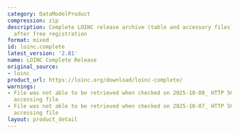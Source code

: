 ```yaml
---
category: DataModelProduct
compression: zip
description: Complete LOINC release archive (table and accessory files) downloadable
  after free registration
format: mixed
id: loinc.complete
latest_version: '2.81'
name: LOINC Complete Release
original_source:
- loinc
product_url: https://loinc.org/download/loinc-complete/
warnings:
- File was not able to be retrieved when checked on 2025-10-08_ HTTP 503 error when
  accessing file
- File was not able to be retrieved when checked on 2025-10-07_ HTTP 503 error when
  accessing file
layout: product_detail
---
```

